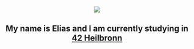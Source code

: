 <h1 align="center"><img src="https://media.giphy.com/media/Nx0rz3jtxtEre/giphy.gif"></h1>
<h2 align="center">My name is Elias and I am currently studying in <a href="https://www.42heilbronn.de/en/" target="_blank" rel="noopener noreferrer">42 Heilbronn</a></h2>
<!--
**eschirni/eschirni** is a ✨ _special_ ✨ repository because its `README.md` (this file) appears on your GitHub profile.
[42Heilbronn]()
Here are some ideas to get you started:

- 🔭 I’m currently working on ...
- 🌱 I’m currently learning ...
- 👯 I’m looking to collaborate on ...
- 🤔 I’m looking for help with ...
- 💬 Ask me about ...
- 📫 How to reach me: ...
- 😄 Pronouns: ...
- ⚡ Fun fact: ...
-->
